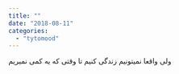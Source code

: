 ```yaml
---
title: ""
date: "2018-08-11"
categories: 
  - "tytomood"
---
```


ولی واقعا نمیتونیم زندگی کنیم تا وقتی که یه کمی نمیریم

